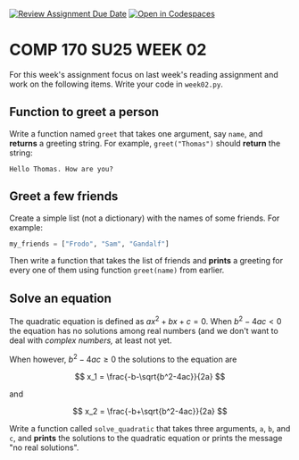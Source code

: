 [![Review Assignment Due Date](https://classroom.github.com/assets/deadline-readme-button-22041afd0340ce965d47ae6ef1cefeee28c7c493a6346c4f15d667ab976d596c.svg)](https://classroom.github.com/a/jw4FdbL-)
[![Open in Codespaces](https://classroom.github.com/assets/launch-codespace-2972f46106e565e64193e422d61a12cf1da4916b45550586e14ef0a7c637dd04.svg)](https://classroom.github.com/open-in-codespaces?assignment_repo_id=19736639)
# COMP 170 SU25 WEEK 02

For this week's assignment focus on last week's reading assignment and work on the following items. Write your code in `week02.py`.

## Function to greet a person

Write a function named `greet` that takes one argument, say `name`, and **returns** a greeting string. For example, `greet("Thomas")` should **return** the string:
```
Hello Thomas. How are you?
```

## Greet a few friends

Create a simple list (not a dictionary) with the names of some friends. For example:
```python
my_friends = ["Frodo", "Sam", "Gandalf"]
```
Then write a function that takes the list of friends and **prints** a greeting for every one of them using function `greet(name)` from earlier.

## Solve an equation

The quadratic equation is defined as $ax^2+bx+c=0$. When $b^2-4ac< 0$ the equation has no solutions among real numbers (and we don't want to deal with *complex numbers,* at least not yet. 

When however,  $b^2-4ac\geq 0$ the solutions to the equation are

$$
x_1 = \frac{-b-\sqrt{b^2-4ac}}{2a}
$$

and

$$
x_2 = \frac{-b+\sqrt{b^2-4ac}}{2a}
$$

Write a function called `solve_quadratic` that takes three arguments, `a`, `b`, and `c`, and **prints** the solutions to the quadratic equation or prints the message "no real solutions".
